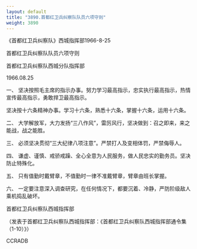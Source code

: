 ```yaml
---
layout: default
title: "3890.首都红卫兵纠察队队员六项守则"
weight: 3890
---
```


《首都红卫兵纠察队》西城指挥部1966-8-25

首都红卫兵纠察队队员六项守则

首都红卫兵纠察队西城分队指挥部

1966.08.25

一、 坚决按照毛主席的指示办事。努力学习最高指示，忠实执行最高指示，热情宣传最高指示，勇敢捍卫最高指示。

坚决按十六条精神办事。学习十六条，熟悉十六条，掌握十六条，运用十六条。

二、 大学解放军，大力发扬“三八作风”，雷厉风行，坚决做到：召之即来，来之能战，战之能胜。

三、 必须坚决贯彻“三大纪律八项注意”。严禁打人及变相体罚，严禁侮辱人。

四、 谦虚、谨慎、戒骄戒躁、全心全意为人民服务，做人民忠实的勤务员。坚决防止特殊化。

五、 只有值勤时戴臂章，不值勤时一律不准戴臂章，臂章由班长掌握。

六、 一定要注意深入调查研究，在任何情况下，都要沉着、冷静，严防阶级敌人乘机捣乱破坏。

首都红卫兵纠察队西城指挥部

（发表于首都红卫兵纠察队西城指挥部：《首都红卫兵纠察队西城指挥部通令集（1-10）》）

CCRADB

